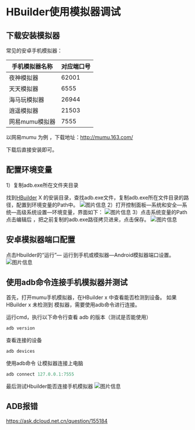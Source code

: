 # HBuilder使用模拟器调试

## 下载安装模拟器

常见的安卓手机模拟器：

| 手机模拟器名称 | 对应端口号 |
| -------------- | ---------- |
| 夜神模拟器     | 62001      |
| 天天模拟器     | 6555       |
| 海马玩模拟器   | 26944      |
| 逍遥模拟器     | 21503      |
| 网易mumu模拟器 | 7555       |

以网易mumu 为例 ，下载地址：http://mumu.163.com/

下载后直接安装即可。

## 配置环境变量

1）复制adb.exe所在文件夹目录

找到[HBuilder](https://so.csdn.net/so/search?q=HBuilder&spm=1001.2101.3001.7020) X 的安装目录，查找adb.exe文件，复制adb.exe所在文件目录的路径，配置到环境变量的Path中。
![图片信息](https://s1.ax1x.com/2023/07/20/pCHFaSP.png)
2）打开控制面板—系统和安全—系统—高级系统设置—环境变量，界面如下：
![图片信息](https://s1.ax1x.com/2023/07/20/pCHF8dH.png)
3）点击系统变量的Path 点击编辑后 ，把之前复制的adb.exe路径拷贝进来，点击保存。
![图片信息](https://s1.ax1x.com/2023/07/20/pCHFlLD.png)

## 安卓模拟器端口配置

点击Hbuilder的“运行”— 运行到手机或模拟器—Android模拟器端口设置。
![图片信息](https://s1.ax1x.com/2023/07/20/pCHFMQK.png)

## 使用adb命令连接手机模拟器并测试

首先，打开mumu手机模拟器，在HBuilder x 中查看能否检测到设备。
如果 HBuilder x 未检测到 模拟器，需要使用adb命令进行连接。

运行cmd，执行以下命令行查看 adb 的版本（测试是否能使用）

```powershell
adb version
```

查看连接的设备

```powershell
adb devices
```

使用adb命令 让模拟器连接上电脑

```powershell
adb connect 127.0.0.1:7555
```

最后测试Hbuilder能否连接手机模拟器
![图片信息](https://s1.ax1x.com/2023/07/20/pCHFnRx.png)

## ADB报错

https://ask.dcloud.net.cn/question/155184